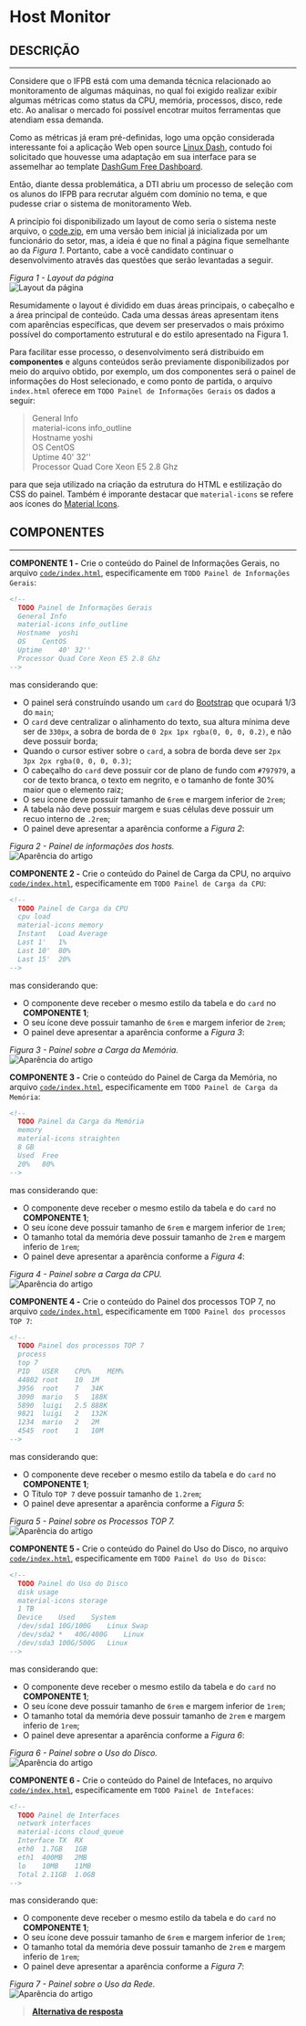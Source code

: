 # Host Monitor

## DESCRIÇÃO
---

Considere que o IFPB está com uma demanda técnica relacionado ao monitoramento de algumas máquinas, no qual foi exigido realizar exibir algumas métricas como status da CPU, memória, processos, disco, rede etc. Ao analisar o mercado foi possível encotrar muitos ferramentas que atendiam essa demanda. 

Como as métricas já eram pré-definidas, logo uma opção considerada interessante foi a aplicação Web open source
[Linux Dash](https://github.com/afaqurk/linux-dash), contudo foi solicitado que houvesse uma adaptação em sua interface para se assemelhar ao template [DashGum Free Dashboard](http://blacktie.co/2014/07/dashgum-free-dashboard/).

Então, diante dessa problemática, a DTI abriu um processo de seleção com os alunos do IFPB para recrutar alguém com domínio no tema, e que pudesse criar o sistema de monitoramento Web.

A princípio foi disponibilizado um layout de como seria o sistema neste arquivo, o [code.zip](code.zip), em uma versão bem inicial já inicializada por um funcionário do setor, mas, a ideia é que no final a página fique semelhante ao da *Figura 1*. Portanto, cabe a você candidato continuar o desenvolvimento através das questões que serão levantadas a seguir.

*Figura 1 - Layout da página*<br>
![Layout da página](assets/dashboard.png)

Resumidamente o layout é dividido em duas áreas principais, o cabeçalho e a área principal de conteúdo. Cada uma dessas áreas apresentam itens com aparências específicas, que devem ser preservados o mais próximo possível do comportamento  estrutural e do estilo apresentado na Figura 1.

Para facilitar esse processo, o desenvolvimento será distribuido em **componentes** e alguns conteúdos serão previamente disponibilizados por meio do arquivo obtido, por exemplo, um dos componentes será o painel de informações do Host selecionado, e como ponto de partida, o arquivo `index.html` oferece em `TODO Painel de Informações Gerais` os dados a seguir:

> General Info<br>
> material-icons info_outline<br>
> Hostname	yoshi<br>
> OS	CentOS<br>
> Uptime	40' 32''<br>
> Processor	Quad Core Xeon E5 2.8 Ghz<br>

para que seja utilizado na criação da estrutura do HTML e estilização do CSS do painel. Também é imporante destacar que `material-icons` se refere aos ícones do [Material Icons](https://material.io/icons/).

## COMPONENTES
---

**COMPONENTE 1 -** Crie o conteúdo do Painel de Informações Gerais, no arquivo [`code/index.html`](code/index.html), especificamente em `TODO Painel de Informações Gerais`:

```html
<!--
  TODO Painel de Informações Gerais
  General Info
  material-icons info_outline
  Hostname	yoshi
  OS	CentOS
  Uptime	40' 32''
  Processor	Quad Core Xeon E5 2.8 Ghz
-->
```

mas considerando que:

* O painel será construíndo usando um `card` do [Bootstrap](http://getbootstrap.com) que ocupará 1/3 do `main`;
* O `card` deve centralizar o alinhamento do texto, sua altura mínima deve ser de `330px`, a sobra de borda de `0 2px 1px rgba(0, 0, 0, 0.2)`, e não deve possuir borda;
* Quando o cursor estiver sobre o `card`, a sobra de borda deve ser `2px 3px 2px rgba(0, 0, 0, 0.3)`;
* O cabeçalho do `card` deve possuir cor de plano de fundo com `#797979`, a cor de texto branca, o texto em negrito,  e o tamanho de fonte 30% maior que o elemento raiz;
* O seu ícone deve possuir tamanho de `6rem` e margem inferior de `2rem`;
* A tabela não deve possuir margem e suas células deve possuir um recuo interno de `.2rem`;
* O painel deve apresentar a aparência conforme a *Figura 2*:

*Figura 2 - Painel de informações dos hosts.*<br>
![Aparência do artigo](assets/info.png)

**COMPONENTE 2 -** Crie o conteúdo do Painel de Carga da CPU, no arquivo [`code/index.html`](code/index.html), especificamente em `TODO Painel de Carga da CPU`:

```html
<!--
  TODO Painel de Carga da CPU
  cpu load
  material-icons memory
  Instant	Load Average
  Last 1'	1%
  Last 10'	80%
  Last 15'	20%
-->
```

mas considerando que:

* O componente deve receber o mesmo estilo da tabela e do `card` no **COMPONENTE 1**;
* O seu ícone deve possuir tamanho de `6rem` e margem inferior de `2rem`;
* O painel deve apresentar a aparência conforme a *Figura 3*:

*Figura 3 - Painel sobre a Carga da Memória.*<br>
![Aparência do artigo](assets/memory.png)

**COMPONENTE 3 -** Crie o conteúdo do Painel de Carga da Memória, no arquivo [`code/index.html`](code/index.html), especificamente em `TODO Painel de Carga da Memória`:

```html
<!--
  TODO Painel da Carga da Memória
  memory
  material-icons straighten
  8 GB
  Used	Free
  20%	80%
-->
```

mas considerando que:

* O componente deve receber o mesmo estilo da tabela e do `card` no **COMPONENTE 1**;
* O seu ícone deve possuir tamanho de `6rem` e margem inferior de `1rem`;
* O tamanho total da memória deve possuir tamanho de `2rem` e margem inferio de `1rem`;
* O painel deve apresentar a aparência conforme a *Figura 4*:

*Figura 4 - Painel sobre a Carga da CPU.*<br>
![Aparência do artigo](assets/cpu.png)

**COMPONENTE 4 -** Crie o conteúdo do Painel dos processos TOP 7, no arquivo [`code/index.html`](code/index.html), especificamente em `TODO Painel dos processos TOP 7`:

```html
<!--
  TODO Painel dos processos TOP 7
  process
  top 7
  PID	USER	CPU%	MEM%
  44802	root	10	1M
  3956	root	7	34K
  3090	mario	5	188K
  5890	luigi	2.5	888K
  9821	luigi	2	132K
  1234	mario	2	2M
  4545	root	1	10M
-->
```

mas considerando que:

* O componente deve receber o mesmo estilo da tabela e do `card` no **COMPONENTE 1**;
* O Título `TOP 7` deve possuir tamanho de `1.2rem`;
* O painel deve apresentar a aparência conforme a *Figura 5*:

*Figura 5 - Painel sobre os Processos TOP 7.*<br>
![Aparência do artigo](assets/process.png)

**COMPONENTE 5 -** Crie o conteúdo do Painel do Uso do Disco, no arquivo [`code/index.html`](code/index.html), especificamente em `TODO Painel do Uso do Disco`:

```html
<!--
  TODO Painel do Uso do Disco
  disk usage
  material-icons storage
  1 TB
  Device	Used	System
  /dev/sda1	10G/100G	Linux Swap
  /dev/sda2 *	40G/400G	Linux
  /dev/sda3	100G/500G	Linux
-->
```

mas considerando que:

* O componente deve receber o mesmo estilo da tabela e do `card` no **COMPONENTE 1**;
* O seu ícone deve possuir tamanho de `6rem` e margem inferior de `1rem`;
* O tamanho total da memória deve possuir tamanho de `2rem` e margem inferio de `1rem`;
* O painel deve apresentar a aparência conforme a *Figura 6*:

*Figura 6 - Painel sobre o Uso do Disco.*<br>
![Aparência do artigo](assets/disk.png)

**COMPONENTE 6 -** Crie o conteúdo do Painel de Intefaces, no arquivo [`code/index.html`](code/index.html), especificamente em `TODO Painel de Intefaces`:

```html
<!--
  TODO Painel de Interfaces
  network interfaces
  material-icons cloud_queue
  Interface	TX	RX
  eth0	1.7GB	1GB
  eth1	400MB	2MB
  lo	10MB	11MB
  Total	2.11GB	1.0GB
-->
```

mas considerando que:

* O componente deve receber o mesmo estilo da tabela e do `card` no **COMPONENTE 1**;
* O seu ícone deve possuir tamanho de `6rem` e margem inferior de `1rem`;
* O tamanho total da memória deve possuir tamanho de `2rem` e margem inferio de `1rem`;
* O painel deve apresentar a aparência conforme a *Figura 7*:

*Figura 7 - Painel sobre o Uso da Rede.*<br>
![Aparência do artigo](assets/network.png)

> **[Alternativa de resposta](code-response/)**
